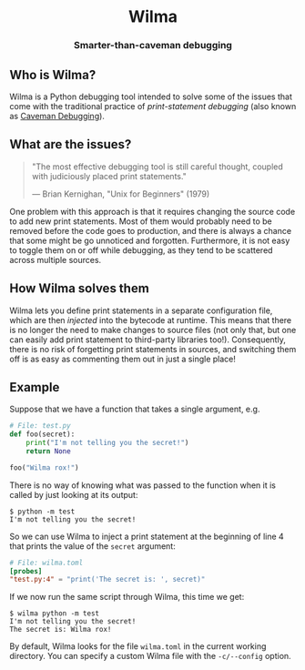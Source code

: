 <h1 align="center">Wilma</h1>
<h3 align="center">Smarter-than-caveman debugging</h3>


## Who is Wilma?

Wilma is a Python debugging tool intended to solve some of the issues that come
with the traditional practice of _print-statement debugging_ (also known as
[Caveman Debugging][caveman]).


## What are the issues?

> "The most effective debugging tool is still careful thought, coupled with
> judiciously placed print statements."
>
> — Brian Kernighan, "Unix for Beginners" (1979)

One problem with this approach is that it requires changing the source code to
add new print statements. Most of them would probably need to be removed before
the code goes to production, and there is always a chance that some might be go
unnoticed and forgotten. Furthermore, it is not easy to toggle them on or off
while debugging, as they tend to be scattered across multiple sources.


## How Wilma solves them

Wilma lets you define print statements in a separate configuration file, which
are then _injected_ into the bytecode at runtime. This means that there is no
longer the need to make changes to source files (not only that, but one can
easily add print statement to third-party libraries too!). Consequently, there
is no risk of forgetting print statements in sources, and switching them off is
as easy as commenting them out in just a single place!


## Example

Suppose that we have a function that takes a single argument, e.g.

~~~ python
# File: test.py
def foo(secret):
    print("I'm not telling you the secret!")
    return None

foo("Wilma rox!")
~~~


There is no way of knowing what was passed to the function when it is called by
just looking at its output:

~~~
$ python -m test
I'm not telling you the secret!
~~~

 So we can use Wilma to inject a print statement at
the beginning of line 4 that prints the value of the `secret` argument:

~~~ toml
# File: wilma.toml
[probes]
"test.py:4" = "print('The secret is: ', secret)"
~~~

If we now run the same script through Wilma, this time we get:

~~~
$ wilma python -m test
I'm not telling you the secret!
The secret is: Wilma rox!
~~~

By default, Wilma looks for the file `wilma.toml` in the current working
directory. You can specify a custom Wilma file with the `-c/--config` option.


[caveman]: https://medium.com/@firhathidayat/the-caveman-debugging-ab8f7151415f
